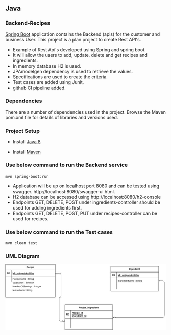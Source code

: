 ## Java

### Backend-Recipes
[Spring Boot](https://spring.io/projects/spring-boot/) application contains the Backend (apis) for the customer and business User. This project is a plan project to create Rest API's.

- Example of Rest Api's developed using Spring and spring boot.
- It will allow the users to add, update, delete and get recipes and ingredients. 
- In memory database H2 is used.
- JPAmodelgen dependency is used to retrieve the values.
- Specifications are used to create the criteria.
- Test cases are added using Junit.
- github CI pipeline added.

### Dependencies
There are a number of dependencies used in the project. Browse the Maven pom.xml file for details of libraries and versions used.

### Project Setup
- Install [Java 8](https://www.oracle.com/technetwork/java/javase/downloads/jdk8-downloads-2133151.html)

- Install [Maven](https://maven.apache.org/install.html)

### Use below command to run the Backend service
```
mvn spring-boot:run
```
- Application will be up on localhost port 8080 and can be tested using swagger. http://localhost:8080/swagger-ui.html.
- H2 database can be accessed using http://localhost:8080/h2-console
- Endpoints GET, DELETE, POST under ingredients-controller should be used for adding ingredients first.
- Endpoints GET, DELETE, POST, PUT under recipes-controller can be used for recipes. 

### Use below command to run the Test cases
```
mvn clean test
```

### UML Diagram

![UML](./screenshot/UMLDiagram.jpg)


